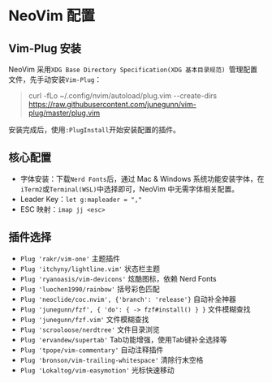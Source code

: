 # NeoVim 配置

## Vim-Plug 安装
NeoVim 采用`XDG Base Directory Specification(XDG 基本目录规范) `管理配置文件，先手动安装`Vim-Plug`：

> curl -fLo ~/.config/nvim/autoload/plug.vim --create-dirs https://raw.githubusercontent.com/junegunn/vim-plug/master/plug.vim

安装完成后，使用`:PlugInstall`开始安装配置的插件。


## 核心配置
- 字体安装：下载`Nerd Fonts`后，通过 Mac & Windows 系统功能安装字体，在`iTerm2`或`Terminal(WSL)`中选择即可，NeoVim 中无需字体相关配置。
- Leader Key：`let g:mapleader = ","`
- ESC 映射：`imap jj <esc>`


## 插件选择
- `Plug 'rakr/vim-one'`     主题插件
- `Plug 'itchyny/lightline.vim'`    状态栏主题
- `Plug 'ryanoasis/vim-devicons'`   炫酷图标，依赖 Nerd Fonts
- `Plug 'luochen1990/rainbow'`      括号彩色匹配
- `Plug 'neoclide/coc.nvim', {'branch': 'release'}`    自动补全神器
- `Plug 'junegunn/fzf', { 'do': { -> fzf#install() } }`   文件模糊查找
- `Plug 'junegunn/fzf.vim'`    文件模糊查找
- `Plug 'scrooloose/nerdtree'`   文件目录浏览
- `Plug 'ervandew/supertab'`     Tab功能增强，使用Tab键补全选择等
- `Plug 'tpope/vim-commentary'`  自动注释插件
- `Plug 'bronson/vim-trailing-whitespace'` 清除行末空格
- `Plug 'Lokaltog/vim-easymotion'`  光标快速移动
